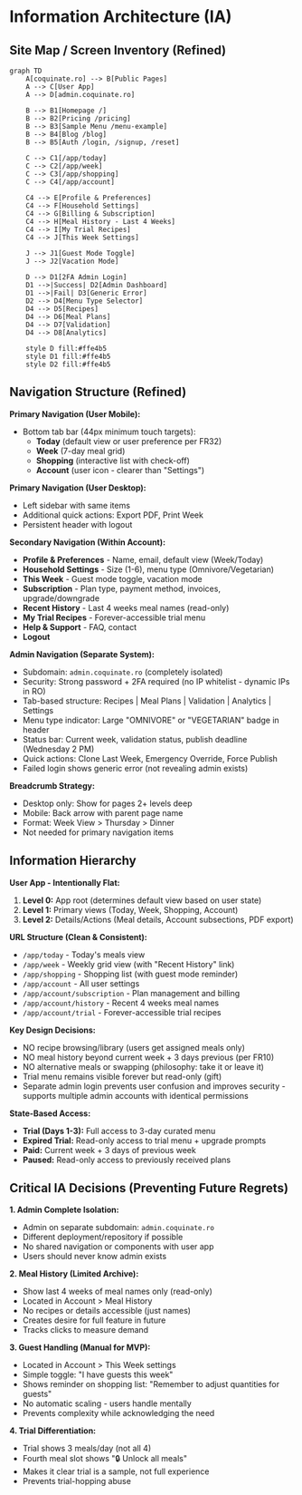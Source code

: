 # Information Architecture (IA)

## Site Map / Screen Inventory (Refined)

```mermaid
graph TD
    A[coquinate.ro] --> B[Public Pages]
    A --> C[User App]
    A --> D[admin.coquinate.ro]

    B --> B1[Homepage /]
    B --> B2[Pricing /pricing]
    B --> B3[Sample Menu /menu-example]
    B --> B4[Blog /blog]
    B --> B5[Auth /login, /signup, /reset]

    C --> C1[/app/today]
    C --> C2[/app/week]
    C --> C3[/app/shopping]
    C --> C4[/app/account]

    C4 --> E[Profile & Preferences]
    C4 --> F[Household Settings]
    C4 --> G[Billing & Subscription]
    C4 --> H[Meal History - Last 4 Weeks]
    C4 --> I[My Trial Recipes]
    C4 --> J[This Week Settings]

    J --> J1[Guest Mode Toggle]
    J --> J2[Vacation Mode]

    D --> D1[2FA Admin Login]
    D1 -->|Success| D2[Admin Dashboard]
    D1 -->|Fail| D3[Generic Error]
    D2 --> D4[Menu Type Selector]
    D4 --> D5[Recipes]
    D4 --> D6[Meal Plans]
    D4 --> D7[Validation]
    D4 --> D8[Analytics]

    style D fill:#ffe4b5
    style D1 fill:#ffe4b5
    style D2 fill:#ffe4b5
```

## Navigation Structure (Refined)

**Primary Navigation (User Mobile):**

- Bottom tab bar (44px minimum touch targets):
  - **Today** (default view or user preference per FR32)
  - **Week** (7-day meal grid)
  - **Shopping** (interactive list with check-off)
  - **Account** (user icon - clearer than "Settings")

**Primary Navigation (User Desktop):**

- Left sidebar with same items
- Additional quick actions: Export PDF, Print Week
- Persistent header with logout

**Secondary Navigation (Within Account):**

- **Profile & Preferences** - Name, email, default view (Week/Today)
- **Household Settings** - Size (1-6), menu type (Omnivore/Vegetarian)
- **This Week** - Guest mode toggle, vacation mode
- **Subscription** - Plan type, payment method, invoices, upgrade/downgrade
- **Recent History** - Last 4 weeks meal names (read-only)
- **My Trial Recipes** - Forever-accessible trial menu
- **Help & Support** - FAQ, contact
- **Logout**

**Admin Navigation (Separate System):**

- Subdomain: `admin.coquinate.ro` (completely isolated)
- Security: Strong password + 2FA required (no IP whitelist - dynamic IPs in RO)
- Tab-based structure: Recipes | Meal Plans | Validation | Analytics | Settings
- Menu type indicator: Large "OMNIVORE" or "VEGETARIAN" badge in header
- Status bar: Current week, validation status, publish deadline (Wednesday 2 PM)
- Quick actions: Clone Last Week, Emergency Override, Force Publish
- Failed login shows generic error (not revealing admin exists)

**Breadcrumb Strategy:**

- Desktop only: Show for pages 2+ levels deep
- Mobile: Back arrow with parent page name
- Format: Week View > Thursday > Dinner
- Not needed for primary navigation items

## Information Hierarchy

**User App - Intentionally Flat:**

1. **Level 0:** App root (determines default view based on user state)
2. **Level 1:** Primary views (Today, Week, Shopping, Account)
3. **Level 2:** Details/Actions (Meal details, Account subsections, PDF export)

**URL Structure (Clean & Consistent):**

- `/app/today` - Today's meals view
- `/app/week` - Weekly grid view (with "Recent History" link)
- `/app/shopping` - Shopping list (with guest mode reminder)
- `/app/account` - All user settings
- `/app/account/subscription` - Plan management and billing
- `/app/account/history` - Recent 4 weeks meal names
- `/app/account/trial` - Forever-accessible trial recipes

**Key Design Decisions:**

- NO recipe browsing/library (users get assigned meals only)
- NO meal history beyond current week + 3 days previous (per FR10)
- NO alternative meals or swapping (philosophy: take it or leave it)
- Trial menu remains visible forever but read-only (gift)
- Separate admin login prevents user confusion and improves security - supports multiple admin accounts with identical permissions

**State-Based Access:**

- **Trial (Days 1-3):** Full access to 3-day curated menu
- **Expired Trial:** Read-only access to trial menu + upgrade prompts
- **Paid:** Current week + 3 days of previous week
- **Paused:** Read-only access to previously received plans

## Critical IA Decisions (Preventing Future Regrets)

**1. Admin Complete Isolation:**

- Admin on separate subdomain: `admin.coquinate.ro`
- Different deployment/repository if possible
- No shared navigation or components with user app
- Users should never know admin exists

**2. Meal History (Limited Archive):**

- Show last 4 weeks of meal names only (read-only)
- Located in Account > Meal History
- No recipes or details accessible (just names)
- Creates desire for full feature in future
- Tracks clicks to measure demand

**3. Guest Handling (Manual for MVP):**

- Located in Account > This Week settings
- Simple toggle: "I have guests this week"
- Shows reminder on shopping list: "Remember to adjust quantities for guests"
- No automatic scaling - users handle mentally
- Prevents complexity while acknowledging the need

**4. Trial Differentiation:**

- Trial shows 3 meals/day (not all 4)
- Fourth meal slot shows "🔒 Unlock all meals"
- Makes it clear trial is a sample, not full experience
- Prevents trial-hopping abuse

